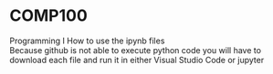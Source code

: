 # COMP100
Programming I
How to use the ipynb files  
Because github is not able to execute python code you will have to download each file and run it in either Visual Studio Code or jupyter
